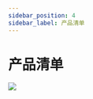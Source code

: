 ```yaml
---
sidebar_position: 4
sidebar_label: 产品清单
---
```


# 产品清单
![](https://wiki-media-ef.oss-cn-hongkong.aliyuncs.com/docs/microbit/interesting-case/classroom-science-pack/images/classroom-science-pack-packing-list.png)
